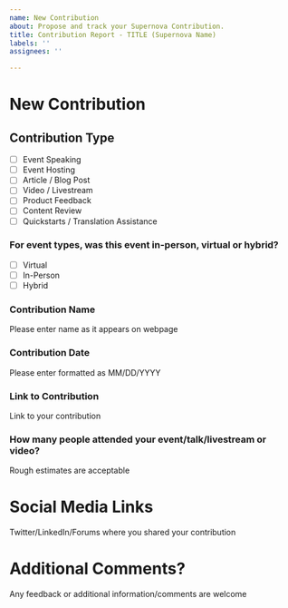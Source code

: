 ```yaml
---
name: New Contribution
about: Propose and track your Supernova Contribution.
title: Contribution Report - TITLE (Supernova Name)
labels: ''
assignees: ''

---
```


# New Contribution

## Contribution Type
- [ ] Event Speaking
- [ ] Event Hosting
- [ ] Article / Blog Post
- [ ] Video / Livestream
- [ ] Product Feedback
- [ ] Content Review
- [ ] Quickstarts / Translation Assistance

### For event types, was this event in-person, virtual or hybrid?
- [ ] Virtual
- [ ] In-Person
- [ ] Hybrid

### Contribution Name
Please enter name as it appears on webpage

### Contribution Date
Please enter formatted as MM/DD/YYYY

### Link to Contribution
Link to your contribution

### How many people attended your event/talk/livestream or video?
Rough estimates are acceptable

# Social Media Links
Twitter/LinkedIn/Forums where you shared your contribution

# Additional Comments?
Any feedback or additional information/comments are welcome
